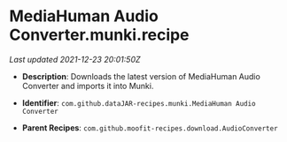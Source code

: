 # MediaHuman Audio Converter.munki.recipe

_Last updated 2021-12-23 20:01:50Z_

- **Description**: Downloads the latest version of MediaHuman Audio Converter and imports it into Munki.

- **Identifier**: `com.github.dataJAR-recipes.munki.MediaHuman Audio Converter`

- **Parent Recipes**: `com.github.moofit-recipes.download.AudioConverter`
